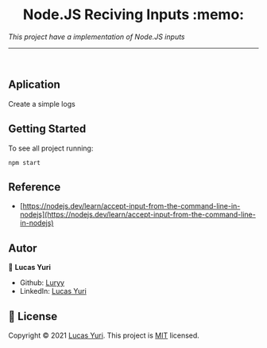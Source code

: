 <h1 align="center">Node.JS Reciving Inputs :memo: </h1>

_This project have a implementation of Node.JS inputs_

----
<br/>

## Aplication
Create a simple logs

## Getting Started

To see all project running:
```
npm start
```


## Reference
- [https://nodejs.dev/learn/accept-input-from-the-command-line-in-nodejs](https://nodejs.dev/learn/accept-input-from-the-command-line-in-nodejs)

## Autor

👤 **Lucas Yuri**

- Github: [Luryy](https://github.com/luryy)
- LinkedIn: [Lucas Yuri](https://linkedin.com/in/lucas-yuri)


## 📝 License

Copyright © 2021 [Lucas Yuri](https://github.com/luryy).
This project is [MIT](LICENSE) licensed.

